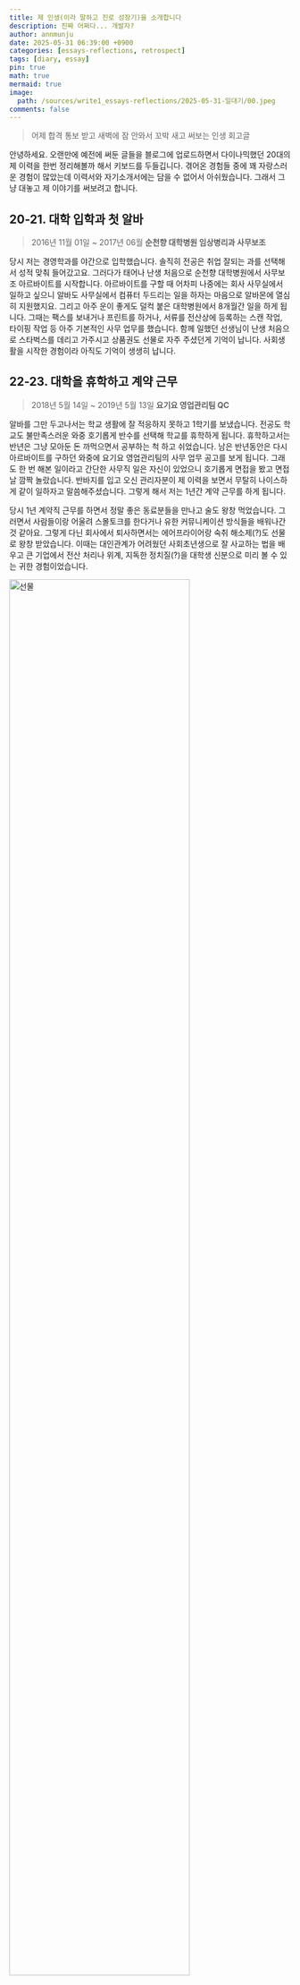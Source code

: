 ```yaml
---
title: 제 인생(이라 말하고 진로 성장기)을 소개합니다 
description: 진짜 어쩌다... 개발자?
author: annmunju
date: 2025-05-31 06:39:00 +0900
categories: [essays-reflections, retrospect]
tags: [diary, essay]
pin: true
math: true
mermaid: true
image:
  path: /sources/write1_essays-reflections/2025-05-31-일대기/00.jpeg
comments: false
---
```


> 어제 합격 통보 받고 새벽에 잠 안와서 꼬박 새고 써보는 인생 회고글

안녕하세요. 오랜만에 예전에 써둔 글들을 블로그에 업로드하면서 다이나믹했던 20대의 제 이력을 한번 정리해볼까 해서 키보드를 두들깁니다. 겪어온 경험들 중에 꽤 자랑스러운 경험이 많았는데 이력서와 자기소개서에는 담을 수 없어서 아쉬웠습니다. 그래서 그냥 대놓고 제 이야기를 써보려고 합니다.

## 20-21. 대학 입학과 첫 알바

> 2016년 11월 01일 ~ 2017년 06월 **순천향 대학병원 임상병리과 사무보조**

당시 저는 경영학과를 야간으로 입학했습니다. 솔직히 전공은 취업 잘되는 과를 선택해서 성적 맞춰 들어갔고요. 그러다가 태어나 난생 처음으로 순천향 대학병원에서 사무보조 아르바이트를 시작합니다. 
아르바이트를 구할 때 어차피 나중에는 회사 사무실에서 일하고 싶으니 알바도 사무실에서 컴퓨터 두드리는 일을 하자는 마음으로 알바몬에 열심히 지원했지요. 그리고 아주 운이 좋게도 덜컥 붙은 대학병원에서 8개월간 일을 하게 됩니다. 
그때는 팩스를 보내거나 프린트를 하거나, 서류를 전산상에 등록하는 스캔 작업, 타이핑 작업 등 아주 기본적인 사무 업무를 했습니다. 함께 일했던 선생님이 난생 처음으로 스타벅스를 데리고 가주시고 상품권도 선물로 자주 주셨던게 기억이 납니다. 사회생활을 시작한 경험이라 아직도 기억이 생생히 납니다.

## 22-23. 대학을 휴학하고 계약 근무 

> 2018년 5월 14일 ~ 2019년 5월 13일 **요기요 영업관리팀 QC**

알바를 그만 두고나서는 학교 생활에 잘 적응하지 못하고 1학기를 보냈습니다. 전공도 학교도 불만족스러운 와중 호기롭게 반수를 선택해 학교를 휴학하게 됩니다. 휴학하고서는 반년은 그냥 모아둔 돈 까먹으면서 공부하는 척 하고 쉬었습니다. 남은 반년동안은 다시 아르바이트를 구하던 와중에 요기요 영업관리팀의 사무 업무 공고를 보게 됩니다.
그래도 한 번 해본 일이라고 간단한 사무직 일은 자신이 있었으니 호기롭게 면접을 봤고 면접 날 깜짝 놀랐습니다. 반바지를 입고 오신 관리자분이 제 이력을 보면서 무탈히 나이스하게 같이 일하자고 말씀해주셨습니다. 그렇게 해서 저는 1년간 계약 근무를 하게 됩니다. 

당시 1년 계약직 근무를 하면서 정말 좋은 동료분들을 만나고 술도 왕창 먹었습니다. 그러면서 사람들이랑 어울려 스몰토크를 한다거나 유한 커뮤니케이션 방식들을 배워나간 것 같아요. 그렇게 다닌 회사에서 퇴사하면서는 에어프라이어랑 숙취 해소제(?)도 선물로 왕창 받았습니다. 이때는 대인관계가 어려웠던 사회초년생으로 잘 사교하는 법을 배우고 큰 기업에서 전산 처리나 위계, 지독한 정치질(?)을 대학생 신분으로 미리 볼 수 있는 귀한 경험이었습니다.

<img src="sources/write1_essays-reflections/2025-05-31-일대기/01.jpeg" alt="선물" style="width: 80%;">

## 23-24. 장기 봉사활동과 상장!

> 2019년 6월 13일 ~ 2020년 6월 28일 **아름다운가게 활동천사**

1년 계약이 만료된 후에 저는 꽤 다행이라 생각했습니다. 돌아갈 곳이 있는, 실업급여 수급 상태였으니까요. 그렇지만 아직 학교로 복학하기 전이어서 남는 시간동안 뭘 하면 좋을지 매번 고민이었는데 당시 회사를 같이 다닌 동료가 봉사활동을 추천해줘서 다니게 됩니다. 

집에서 가장 가까운 곳(그 당시 장한평역에 아름다운가게)을 처음 갔는데요. 그때 경험한 봉사가 참 좋았던게 겪어본적 없는 손님 응대나 포스기 전산 업무를 다뤄볼 수 있던게 좋은 경험 같습니다. 역시 해보기 전까지는 무서웠던 일이 막상 제가 하게 되니 별게 없고 아는 사람을 대하는 방식은 전 회사에서 배웠지만 모르는 사람을 대하는 방식은 이번 봉사에서 배우게 된 것 같습니다.
또, 덕분에 가게서 파는 옷이나 물건들도 많이 구매하고 가지고 있는 옷, 책 기부도 해서 자원을 다시 활용하고 미니멀라이프의 가치를 크게 느낄 수 있었습니다. (진짜로..! 그래서 미니멀 라이프 책이랑 다큐멘터리 열심히 봤던 기억이 납니다.) 아직도 그 때 구매한 3,500원 짜리 백팩을 메고 다닙니다.

<img src="sources/write1_essays-reflections/2025-05-31-일대기/02.jpeg" alt="뱃지 인증" style="width: 60%;">

<div style="display: flex; justify-content: center; gap: 2%; align-items: flex-start;">
  <img src="sources/write1_essays-reflections/2025-05-31-일대기/03.jpeg" alt="상장1" style="height: auto;">
  <img src="sources/write1_essays-reflections/2025-05-31-일대기/04.jpeg" alt="상장2" style="height: auto;">
</div>

어릴때부터 상복은 없었는데 이때 처음으로 봉사활동으로 장학금도 타고 구청장 상장도 받아서 너무 기뻤던 해였습니다. 공부론 못타봤지만 봉사활동으로 장학금이라니..!

## 24. 방학 내내 현장실습

> 2020년 1월 2일 ~ 2020년 2월 21일 **매스씨앤지 마케팅실 실습**
> 
> 2020년 7월 ~ 2020년 8월 **SnC 경영컨설팅 실습**

3학년 때는 학교 연계로 현장실습을 다녔습니다. 이때도 여전히 일을 더 배워야 한다는 마음가짐이 늘 속에 있어서 학교 수업도 중요하지만 현장에서 배우는게 다르다고 생각했습니다. 그치만 이때를 기억해보면 최악의 한해였던 것 같습니다. 

기대했던 마케팅 실습은 그냥 국가 예산에서 자신들이 수주할만한 예산 목록을 기록해서 전산화하는 작업이라 단순 노동 반복이었고, 경영컨설팅 회사는 지독한 술문화를 보여준 곳이었습니다. 반항아 기질이 가득 차서는 술문화에 반항했다가 따로 불려가 술자리 내내 잔소리 들어야 했습니다. 헤헤... 결국 그 날 집에 가는길에 울면서 그만두겠다고 했는데 그 잔소리 당사자분이 사과하셔서 그냥 군말없이 두달 다녔습니다. 지금 생각해보면 이보다 더 어려운 회사는 내 생에 없어야한다! 라는 가이드라인이 된 것 같습니다.

그래도 실습을 다니는 동안에 학교를 다니며 배운 기업 분석 내용(PEST, 벤치마킹 분석 등)을 실제로 적용해 그걸로 만든 자료가 실제 공기업에 컨설팅 자료에 포함되기도 해서 뿌듯했던 기억입니다.

<img src="sources/write1_essays-reflections/2025-05-31-일대기/05.jpeg" alt="마케팅 실습" style="width: 80%;">

## 25. 졸업과 사무보조 아르바이트

> 2020년 11월 ~ 2021년 1월 **티머니 마케팅팀 사무보조**
> 
> 2021년 3월 ~ 2021년 9월 **에스티유니타스 SCM팀 사무보조**

4학년을 마치고 졸업이 다가오면서 어떤 진로를 선택해야 좋을지 기로에 섰던 시기입니다. 경영학을 배우면서 마케팅을 해야겠다 다짐했는데 당시에는 디지털 마케팅이 성행했습니다. 그래서 부전공으로 CRM & 디지털 마케팅을 배우게 됩니다.

학교를 재학하면서 아르바이트로 티머니와 에스티유니타스를 다니게 되는데요. 티머니는 3개월 계약직만 뽑는 체계로 오전 아르바이트를 진행했는데 필요한 데이터를 정리하고 추출하는 작업을 진행했습니다. 이 데이터는 마케팅 보고서의 재료가 됐고요.

부전공 수업에서 배운 R을 활용해서 전처리를 코드로 진행했는데 근무시간 4시간 중 1시간이면 수기 작업을 포함해도 끝나서 남는 시간에 강의 들었던게 기억납니다. 이를 기점으로 코드를 활용한 자동화의 매력에 빠지게 됩니다. 다른 회사를 다니면서도 느꼈지만 자동화 할 수 있는 수많은 부분을 값싼 인력(저요!)으로 대체한다는 느낌이 들었습니다. 여기를 다니면서 저는 R, Python을 기반으로 하는 데이터 전처리와 분석에 눈을 뜨게 됩니다.

<div style="display: flex; justify-content: center; gap: 2%; align-items: flex-start;">
  <img src="sources/write1_essays-reflections/2025-05-31-일대기/06.jpeg" alt="상장1" style="height: auto;">
  <img src="sources/write1_essays-reflections/2025-05-31-일대기/07.jpeg" alt="상장2" style="height: auto;">
</div>

그만두는 날, 짧게 일했지만 감사하게도 이렇게 편지를 남겨주셔서 지금까지도 보관중이랍니다.

## 26. 국비지원 교육과 첫 취업

> 2021년 12월 ~ 2022년 5월 **멀티캠퍼스 데이터 사이언스 전문가 과정**
> 
> 2022년 8월 8일 **아이스크림아트 데이터 분석가 인턴**으로 첫 취업!

계약직, 알바, 실습생 신분을 전전하던 시기에 국비지원 교육을 알게 됩니다. 그중에서도 데이터 사이언스를 선택했습니다. 학과 과정에서도 통계 수업은 자신 있었고 부전공 수업으로 R, python을 다루는데 자신이 있었기 때문이에요. 그래서 데이터 사이언스를 선택해 강의를 듣고 점차 ML/AI 모델링, Django와 같은 웹 프레임워크도 슬슬 알게 된 시점이지요.

교육을 듣는 중에 아주 재밌는 프로젝트를 진행했는데 **감성 서점** 이라는 주제로 책에 나온 키워드와 음악에 나온 가사를 매칭해 유사한 결과를 보여주는 새로운 형태의 서점이었습니다. 지금 생각해도 멀티모달을 활용한 꽤 재밌는 아이템이었던 것 같은데 당시에는 부족해 책 소개글과 가사 정도만 가지고 만들어 우수상을 받은 기억입니다.

위 프로젝트 경험을 작성한 이력서로 아이스크림아트에서 첫 면접을 보게 됩니다. 태어나서 정규직 첫 면접이었습니다. 면접 당시 모르는 개념이 많은 지원자였는데 오히려 짧은 경험에 모르는게 당연하다며 아는척 하지 않는 모습을 좋게 봐주셨습니다. 그래서 아주 운좋은 첫번째 회사 생활을 시작하게 됩니다!

## 27-28. 본격 신입 사원 시작. 주니어 개발자로 성장

> 2022년 11월 8일 ~ 2024년 9월 20일 **아이스크림아트 ML Application 개발자**

데이터 분석으로 일을 시작했지만 작은 회사 특성상 모델 데모 페이지도 만들어야하고, 모델 훈련도 해야하고, 백엔드 개발도 해야하는... 잡부의 삶이 시작되었습니다. 물론 저는 뭘 좋아하는지 자신있는지 잘하는지 알지 못하는 단계였기 때문에 이런 다양한 업무 경험이 오히려 도움이 되었습니다.

AI 서비스 기획을 할 일도 꽤 있었는데 제가 생각하는 좋은 아이템을 대표님께 발표드리니 한번 개발하라며 TF 팀도 꾸려주셔서 재밌는 업무들을 했습니다. (시장엔 출시하지 못했지만요.)

<div style="display: flex; justify-content: center; gap: 2%; align-items: flex-start;">
  <img src="sources/write1_essays-reflections/2025-05-31-일대기/08.jpeg" alt="업무 현장1" style="height: auto;">
  <img src="sources/write1_essays-reflections/2025-05-31-일대기/09.jpeg" alt="업무 현장2" style="height: auto;">
</div>

그때 직접 시연을 하면서 보여드리기 위해서 회의실에 현장을 꾸미면서 기대에 찼던게 아직 기억이 납니다. 하지만 TF 인력상 제대로 만들진 못했습니다. 그것 말고도 기술세미나, 연구세미나를 통해 각자 매주 논문을 읽고 리뷰하거나 유데미 강의를 결제해줘서 소장님이 직접 교육을 해주시기도 했습니다. [그때 정리한 공부 내용을 깃허브에 기록하기도 했습니다.](https://github.com/annmunju/annmunju/tree/main/TIL/2023)

그렇지만 AI 연구소에서의 저는 AI 모델링과 분석에 특화된 인력으로 두고싶어 하시고, 저는 뭔가 만드는게 재밌는 사람이라 개발업무를 주도적으로 하고싶어서 다른 길을 탐색하고파 퇴사를 결심하게 됩니다.

## 28-29. 퇴사 - 교육 - 부트캠프 - 취준 - ?

> 2024년 9월 23일 ~ 2025년 2월 **AWS Korea와 함께하는 클라우드 아키텍처 교육**

약 3년전에 들은 국비교육으로 더이상의 국비교육은 들을 수 없지만 서울시에서 시행하는 소프트웨어 교육 SeSAC의 기회가 있어 작년과 올해에 걸처 듣게 되었습니다. 기존 회사에서는 온프레미스 서버 위주로 개발하고 운영했습니다. 하지만 그렇게 서버를 구축하는 회사는 많지 않고 클라우드 서비스를 활용할 줄 알아야 개발자로써 더 좋은 역량을 갖춘다고 생각했습니다. 

그래서 클라우드 아키텍처 교육을 통해 VM 서버 가상화 개념부터 퍼블릭, 프라이빗 클라우드까지 배우는 시간을 보냈습니다. 물론 모든 과정을 온전히 다 숙지할 수 없는 빠른 속도였지만 그래도 앞서 근무했던 경험이 있어 좀 더 유연하고 빠르게 습득했던 것 같습니다. 또 프로젝트를 통해서 개인적으로는 접하기 힘든 쿠버네티스 상에서의 개발을 경험하게 되었습니다. 무료 교육인데 점심 식대도 제공해주고 AWS 공인 자격증 비용도 지불해주어서 오랜만에 자격증도 취득했습니다.

이 과정에서 어떤 분야로 다시 취업해야할지 고민했고 **데이터 엔지니어** 직무로 취업하겠다고 다짐합니다. 기존 AI 업무를 완전 배제한 것도 아니고, 데이터 전처리는 잡부때 열심히 해봤고, 적당히 쿼리를 짜본 경험, Airflow 사용하고 스터디했던 경험들로 직무를 결정했습니다.

> 2025년 3월 ~ 2025년 5월 **NIPA-AWS Developer 부트캠프**

교육을 통해 익혔던 내용을 바탕으로 프로젝트 중심의 짧은 부트캠프를 수강하면서 이해가 어려웠던 AWS 클라우드 부분을 조금 더 강화하게 됩니다. 교육을 수강한 후에 데이터 파이프라인에 해당하는 프로젝트를 본격적으로 주도하에 진행하게 되었고 개발자 과정에서 대상이라는 쾌거를 이루게 됩니다..!

<div style="display: flex; justify-content: center; gap: 2%; align-items: flex-start;">
  <img src="sources/write1_essays-reflections/2025-05-31-일대기/10.png" alt="업무 현장1" style="height: auto;">
  <img src="sources/write1_essays-reflections/2025-05-31-일대기/11.png" alt="업무 현장2" style="height: auto;">
</div>

말도 많고 탈도 많은 프로젝트였지만 팀원들간 불화가 생길 때의 현명한 대처와 공수가 부족할 때는 어떻게 해나가야 하는게 좋은 방식인지 배웠던 경험인 것 같습니다. (그래도 여전히 어려운 일인 것 같습니다 ㅠㅠ...) 제 손을 많이 거쳐간 프로젝트였고 발표도 단독 진행해서 정말 큰 애착이 생긴 프로젝트 입니다.

> 2025년 6월 ...!

쉼없이 달려온 20대. 이제 반년 남았습니다. 제게 20대는 얼레벌레 경영학과를 다니면서 학교 안과 밖에서 최대한 다양한 경험을 쌓아가면서 제게 잘 맞는 일이 무엇인지 한참 찾았던 시기입니다. 졸업 후에 갈피를 잡았다 생각한 시점에도 거기서 머물지 않고 제가 더 잘할 수 있는 일로 새로운 방향을 모색해봤습니다. 사이사이에 더 많은 알바와 자잘한 교육이 들어있습니다. 열심히 살아왔다고 생각합니다.

- 근조기 배송 회사, 인터넷 방송 관리자, 사업 논문 조사 및 저자 연락, 소품샵 등 알바...
- 유데미 강의, 코세라 강의, AWS 스킬빌더 등 온라인 강의와 네이버 부스트코스 수료 교육...

그렇지만 오랜만에 돌아온 취업은 어려웠고, 그래서 떨리는 밤이었습니다. 고대하던 면접 합격 메일을 어제 받고 너무나 기뻤습니다. 그냥 기쁘다는 말도 모자라게 행복했습니다. 무엇보다 지금까지의 경험중에 가장 힘든 취업 준비 기간이었습니다. 이번 취업 준비는 SeSAC에 잡코디님께도 도움받고 포트폴리오 첨삭도 모두 받으면서 매일 조금씩 더 저를 잘 어필하려고 애썼습니다. 거의 100개 가까이의 서류를 넣으면서 3번의 면접을 보았고 감사하게도 면접은 모두 합격하여 가장 가고싶은 회사를 가게 되었습니다. 

20대 마지막을 보내면서. 언제나 그랬듯 일로 인정받고 진심을 다해 파고들어 빨리 배우고 성장하는 데이터 엔지니어가 되고자 합니다. 

잘 부탁드립니다. 개발자 안문주였습니다.